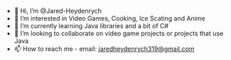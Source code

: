 - 👋 Hi, I’m @Jared-Heydenrych
- 👀 I’m interested in Video Games, Cooking, Ice Scating and Anime
- 🌱 I’m currently learning Java libraries and a bit of C#
- 💞️ I’m looking to collaborate on video game projects or projects that use Java
- 📫 How to reach me - email: jaredheydenrych319@gmail.com

<!---
Jared-Heydenrych/Jared-Heydenrych is a ✨ special ✨ repository because its `README.md` (this file) appears on your GitHub profile.
You can click the Preview link to take a look at your changes.
--->

